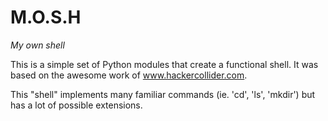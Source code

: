 M.O.S.H
=========

*My own shell*

This is a simple set of Python modules that create a functional shell. It was based on the awesome work of www.hackercollider.com.

This "shell" implements many familiar commands (ie. 'cd', 'ls', 'mkdir') but has a lot of possible extensions.

